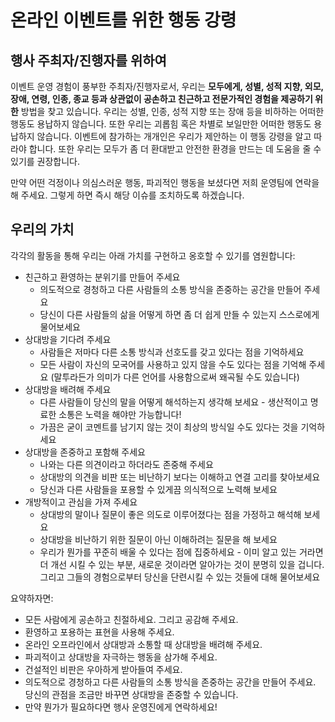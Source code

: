 # 온라인 이벤트를 위한 행동 강령

## 행사 주최자/진행자를 위하여

이벤트 운영 경험이 풍부한 주최자/진행자로서, 우리는 **모두에게, 성별, 성적 지향, 외모, 장애, 연령, 인종, 종교 등과 상관없이 공손하고 친근하고 전문가적인 경험을 제공하기 위한** 방법을 찾고 있습니다. 우리는 성별, 인종, 성적 지향 또는 장애 등을 비하하는 어떠한 행동도 용납하지 않습니다. 또한 우리는 괴롭힘 혹은 차별로 보일만한 어떠한 행동도 용납하지 않습니다. 이벤트에 참가하는 개개인은 우리가 제안하는 이 행동 강령을 알고 따라야 합니다. 또한 우리는 모두가 좀 더 환대받고 안전한 환경을 만드는 데 도움을 줄 수 있기를 권장합니다.

만약 어떤 걱정이나 의심스러운 행동, 파괴적인 행동을 보셨다면 저희 운영팀에 연락을 해 주세요. 그렇게 하면 즉시 해당 이슈를 조치하도록 하겠습니다.

## 우리의 가치

각각의 활동을 통해 우리는 아래 가치를 구현하고 옹호할 수 있기를 염원합니다:

* 친근하고 환영하는 분위기를 만들어 주세요
  * 의도적으로 경청하고 다른 사람들의 소통 방식을 존중하는 공간을 만들어 주세요
  * 당신이 다른 사람들의 삶을 어떻게 하면 좀 더 쉽게 만들 수 있는지 스스로에게 물어보세요
* 상대방을 기다려 주세요
  * 사람들은 저마다 다른 소통 방식과 선호도를 갖고 있다는 점을 기억하세요
  * 모든 사람이 자신의 모국어를 사용하고 있지 않을 수도 있다는 점을 기억해 주세요 (말투라든가 의미가 다른 언어를 사용함으로써 왜곡될 수도 있습니다)
* 상대방을 배려해 주세요
  * 다른 사람들이 당신의 말을 어떻게 해석하는지 생각해 보세요 - 생산적이고 명료한 소통은 노력을 해야만 가능합니다!
  * 가끔은 굳이 코멘트를 남기지 않는 것이 최상의 방식일 수도 있다는 것을 기억하세요
* 상대방을 존중하고 포함해 주세요
  * 나와는 다른 의견이라고 하더라도 존중해 주세요
  * 상대방의 의견을 비판 또는 비난하기 보다는 이해하고 연결 고리를 찾아보세요
  * 당신과 다른 사람들을 포용할 수 있게끔 의식적으로 노력해 보세요
* 개방적이고 관심을 가져 주세요
  * 상대방의 말이나 질문이 좋은 의도로 이루어졌다는 점을 가정하고 해석해 보세요
  * 상대방을 비난하기 위한 질문이 아닌 이해하려는 질문을 해 보세요
  * 우리가 뭔가를 꾸준히 배울 수 있다는 점에 집중하세요 - 이미 알고 있는 거라면 더 개선 시킬 수 있는 부분, 새로운 것이라면 알아가는 것이 분명히 있을 겁니다. 그리고 그들의 경험으로부터 당신을 단련시킬 수 있는 것들에 대해 물어보세요

요약하자면:

* 모든 사람에게 공손하고 친절하세요. 그리고 공감해 주세요.
* 환영하고 포용하는 표현을 사용해 주세요.
* 온라인 오프라인에서 상대방과 소통할 때 상대방을 배려해 주세요.
* 파괴적이고 상대방을 자극하는 행동을 삼가해 주세요.
* 건설적인 비판은 우아하게 받아들여 주세요.
* 의도적으로 경청하고 다른 사람들의 소통 방식을 존중하는 공간을 만들어 주세요. 당신의 관점을 조금만 바꾸면 상대방을 존중할 수 있습니다.
* 만약 뭔가가 필요하다면 행사 운영진에게 연락하세요!
